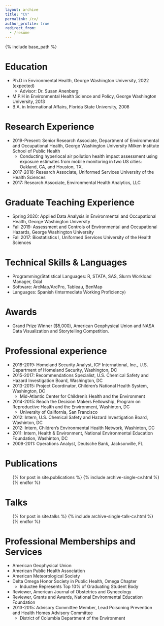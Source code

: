 ```yaml
---
layout: archive
title: "CV"
permalink: /cv/
author_profile: true
redirect_from:
  - /resume
---
```


{% include base_path %}

Education
======
* Ph.D in Environmental Health, George Washington University, 2022 (expected)
  * Advisor: Dr. Susan Anenberg
* M.P.H in Environmental Health Science and Policy, George Washington University, 2013
* B.A. in International Affairs, Florida State University, 2008

Research Experience
======
* 2019-Present: Senior Research Associate, Department of Environmental and Occupational Health, George Washington University Milken Institute School of Public Health
  * Conducting hyperlocal air pollution health impact assessment using exposure estimates from mobile monitoring in two US cities: Oakland, CA, and Houston, TX.
* 2017-2018: Research Associate, Uniformed Services University of the Health Sciences
* 2017: Research Associate, Environmental Health Analytics, LLC

Graduate Teaching Experience
======
* Spring 2020: Applied Data Analysis in Environmental and Occupational Health, George Washington University
* Fall 2019: Assessment and Controls of Environmental and Occupational Hazards, George Washington University
* Fall 2017: Biostatistics I, Uniformed Services University of the Health Sciences

Technical Skills & Languages
======
* Programming/Statistical Languages: R, STATA, SAS, Slurm Workload Manager, Gdal
* Software: ArcMap/ArcPro, Tableau, BenMap
* Languages: Spanish (Intermediate Working Proficiency)

Awards
======
* Grand Prize Winner ($5,000), American Geophysical Union and NASA Data Visualization and Storytelling Competition.

Professional experience
======
* 2018-2019: Homeland Security Analyst, ICF International, Inc., U.S. Department of Homeland Security, Washington, DC
* 2015-2017: Recommendations Specialist, U.S. Chemical Safety and Hazard Investigation Board, Washington, DC
* 2013-2015: Project Coordinator, Children’s National Health System, Washington, DC
  * Mid-Atlantic Center for Children’s Health and the Environment
* 2014-2015: Reach the Decision Makers Fellowship, Program on Reproductive Health and the Environment, Washinton, DC
  * University of California, San Francisco
* 2012: Intern, U.S. Chemical Safety and Hazard Investigation Board, Washinton, DC
* 2012: Intern, Children’s Environmental Health Network, Washinton, DC
* 2011: Intern, Health & Environment, National Environmental Education Foundation, Washinton, DC
* 2009-2011: Operations Analyst, Deutsche Bank, Jacksonville, FL

Publications
======
  <ul>{% for post in site.publications %}
    {% include archive-single-cv.html %}
  {% endfor %}</ul>
  
Talks
======
  <ul>{% for post in site.talks %}
    {% include archive-single-talk-cv.html %}
  {% endfor %}</ul>
  
Professional Memberships and Services
======
* American Geophysical Union
* American Public Health Association
* American Meteorological Society
* Delta Omega Honor Society in Public Health, Omega Chapter
  * Inductee Represents Top 10% of Graduating Student Body
* Reviewer, American Journal of Obstetrics and Gynecology
* Reviewer, Grants and Awards, National Environmental Education Foundation
* 2013-2015: Advisory Committee Member, Lead Poisoning Prevention and Health Homes Advisory Committee
  * District of Columbia Department of the Environment
